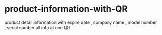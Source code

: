 # product-information-with-QR
product detail information with expire date , company name , model number , serial number all info at one QR
